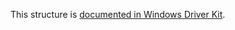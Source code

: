 This structure is [documented in Windows Driver Kit](https://learn.microsoft.com/en-us/windows-hardware/drivers/ddi/wdm/ns-wdm-file_sfio_reserve_information).
